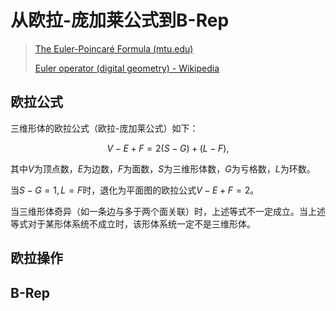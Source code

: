 # 从欧拉-庞加莱公式到B-Rep

> [The Euler-Poincaré Formula (mtu.edu)](https://pages.mtu.edu/~shene/COURSES/cs3621/NOTES/model/euler.html)
>
> [Euler operator (digital geometry) - Wikipedia](https://en.wikipedia.org/wiki/Euler_operator_(digital_geometry))

## 欧拉公式

三维形体的欧拉公式（欧拉-庞加莱公式）如下：

$$
V - E + F = 2 (S-G) + (L-F),
$$

其中$V$为顶点数，$E$为边数，$F$为面数，$S$为三维形体数，$G$为亏格数，$L$为环数。

当$S-G=1,L=F$时，退化为平面图的欧拉公式$V-E+F=2$。

当三维形体奇异（如一条边与多于两个面关联）时，上述等式不一定成立。当上述等式对于某形体系统不成立时，该形体系统一定不是三维形体。

## 欧拉操作

## B-Rep
